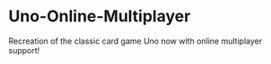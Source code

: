 # Uno-Online-Multiplayer
Recreation of the classic card game Uno now with online multiplayer support!
